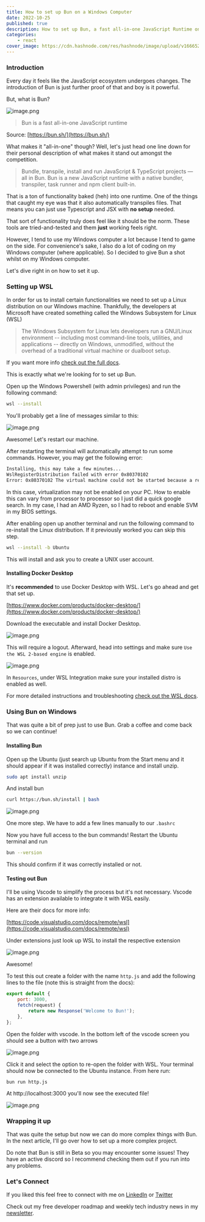 ```yaml
---
title: How to set up Bun on a Windows Computer
date: 2022-10-25
published: true
description: How to set up Bun, a fast all-in-one JavaScript Runtime on a Windows computer using WSL2, Docker Desktop and Visual Studio Code.
categories:
    - react
cover_image: https://cdn.hashnode.com/res/hashnode/image/upload/v1666529349366/WYG-WPFsJ.png
---
```


### Introduction

Every day it feels like the JavaScript ecosystem undergoes changes. The introduction of Bun is just further proof of that and boy is it powerful.

But, what is Bun?

![image.png](https://cdn.hashnode.com/res/hashnode/image/upload/v1666528991766/57JJho83P.png)

> Bun is a fast all-in-one JavaScript runtime

Source: [https://bun.sh/](https://bun.sh/)

What makes it "all-in-one" though? Well, let's just head one line down for their personal description of what makes it stand out amongst the competition.

> Bundle, transpile, install and run JavaScript & TypeScript projects — all in Bun. Bun is a new JavaScript runtime with a native bundler, transpiler, task runner and npm client built-in.

That is a ton of functionality baked (heh) into one runtime. One of the things that caught my eye was that it also automatically transpiles files. That means you can just use Typescript and JSX with **no setup** needed.

That sort of functionality truly does feel like it should be the norm. These tools are tried-and-tested and them **just** working feels right.

However, I tend to use my Windows computer a lot because I tend to game on the side. For convenience's sake, I also do a lot of coding on my Windows computer (where applicable). So I decided to give Bun a shot whilst on my Windows computer.

Let's dive right in on how to set it up.

### Setting up WSL

In order for us to install certain functionalities we need to set up a Linux distribution on our Windows machine. Thankfully, the developers at Microsoft have created something called the Windows Subsystem for Linux (WSL)

> The Windows Subsystem for Linux lets developers run a GNU/Linux environment -- including most command-line tools, utilities, and applications -- directly on Windows, unmodified, without the overhead of a traditional virtual machine or dualboot setup.

If you want more info [check out the full docs](https://learn.microsoft.com/en-us/windows/wsl/).

This is exactly what we're looking for to set up Bun.

Open up the Windows Powershell (with admin privileges) and run the following command:

```bash
wsl --install
```

You'll probably get a line of messages similar to this:

![image.png](https://cdn.hashnode.com/res/hashnode/image/upload/v1666529251767/yxuXvdSO-.png)

Awesome! Let's restart our machine.

After restarting the terminal will automatically attempt to run some commands. However, you may get the following error:

```bash
Installing, this may take a few minutes...
WslRegisterDistribution failed with error 0x80370102
Error: 0x80370102 The virtual machine could not be started because a required feature is not installed
```

In this case, virtualization may not be enabled on your PC. How to enable this can vary from processor to processor so I just did a quick google search. In my case, I had an AMD Ryzen, so I had to reboot and enable SVM in my BIOS settings.

After enabling open up another terminal and run the following command to re-install the Linux distribution. If it previously worked you can skip this step.

```bash
wsl --install -b Ubuntu
```

This will install and ask you to create a UNIX user account.

#### Installing Docker Desktop

It's **recommended** to use Docker Desktop with WSL. Let's go ahead and get that set up.

[https://www.docker.com/products/docker-desktop/](https://www.docker.com/products/docker-desktop/)

Download the executable and install Docker Desktop.

![image.png](https://cdn.hashnode.com/res/hashnode/image/upload/v1666537232942/yODLSyKdC.png)

This will require a logout. Afterward, head into settings and make sure `Use the WSL 2-based engine` is enabled.

![image.png](https://cdn.hashnode.com/res/hashnode/image/upload/v1666537822168/LLjRvz5Ov.png)

In `Resources`, under WSL Integration make sure your installed distro is enabled as well.

For more detailed instructions and troubleshooting [check out the WSL docs](https://learn.microsoft.com/en-us/windows/wsl/tutorials/wsl-containers).

### Using Bun on Windows

That was quite a bit of prep just to use Bun. Grab a coffee and come back so we can continue!

#### Installing Bun

Open up the Ubuntu (just search up Ubuntu from the Start menu and it should appear if it was installed correctly) instance and install unzip.

```bash
sudo apt install unzip
```

And install bun

```bash
curl https://bun.sh/install | bash
```

![image.png](https://cdn.hashnode.com/res/hashnode/image/upload/v1666538608382/uxdPeHVAT.png)

One more step. We have to add a few lines manually to our `.bashrc`

Now you have full access to the bun commands! Restart the Ubuntu terminal and run

```bash
bun --version
```

This should confirm if it was correctly installed or not.

#### Testing out Bun

I'll be using Vscode to simplify the process but it's not necessary. Vscode has an extension available to integrate it with WSL easily.

Here are their docs for more info:

[https://code.visualstudio.com/docs/remote/wsl](https://code.visualstudio.com/docs/remote/wsl)

Under extensions just look up WSL to install the respective extension

![image.png](https://cdn.hashnode.com/res/hashnode/image/upload/v1666540288916/mf1tpFlq3.png)

Awesome!

To test this out create a folder with the name `http.js` and add the following lines to the file (note this is straight from the docs):

```js
export default {
	port: 3000,
	fetch(request) {
		return new Response('Welcome to Bun!');
	},
};
```

Open the folder with vscode. In the bottom left of the vscode screen you should see a button with two arrows

![image.png](https://cdn.hashnode.com/res/hashnode/image/upload/v1666540407335/uMXkfB4y4.png)

Click it and select the option to re-open the folder with WSL. Your terminal should now be connected to the Ubuntu instance. From here run:

```
bun run http.js
```

At http://localhost:3000 you'll now see the executed file!

![image.png](https://cdn.hashnode.com/res/hashnode/image/upload/v1666540630301/quJYgVYTm.png)

### Wrapping it up

That was quite the setup but now we can do more complex things with Bun. In the next article, I'll go over how to set up a more complex project.

Do note that Bun is still in Beta so you may encounter some issues! They have an active discord so I recommend checking them out if you run into any problems.

### Let's Connect

If you liked this feel free to connect with me on [LinkedIn](https://www.linkedin.com/in/relatablecode) or [Twitter](https://twitter.com/relatablecoder)

Check out my free developer roadmap and weekly tech industry news in my [newsletter](https://relatablecode.substack.com/).
